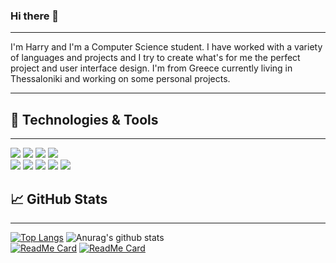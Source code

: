 ### Hi there 👋
<hr>

I'm Harry and I'm a Computer Science student. I have worked with a variety of languages and projects and I try to create what's for me the perfect project and user interface design. I'm from Greece currently living in Thessaloniki and working on some personal projects.

<hr>

## 🔧 Technologies & Tools

<hr>

![](https://img.shields.io/badge/<Web>-<Javascript>-informational?style=flat&logo=<LOGO_NAME>&logoColor=white&color=yellow)
![](https://img.shields.io/badge/<JS>-<React>-informational?style=flat&logo=<LOGO_NAME>&logoColor=white&color=blue)
![](https://img.shields.io/badge/<JS>-<Vue>-informational?style=flat&logo=<LOGO_NAME>&logoColor=white&color=green)
![](https://img.shields.io/badge/<Web>-<HTML5>-informational?style=flat&logo=<LOGO_NAME>&logoColor=white&color=orange)
</br>
![](https://img.shields.io/badge/<Web>-<Git>-informational?style=flat&logo=<LOGO_NAME>&logoColor=white&color=orange)
![](https://img.shields.io/badge/<Web>-<CSS3>-informational?style=flat&logo=<LOGO_NAME>&logoColor=white&color=blue)
![](https://img.shields.io/badge/<Web>-<SCSS>-informational?style=flat&logo=<LOGO_NAME>&logoColor=white&color=brown)
![](https://img.shields.io/badge/<Web>-<PHP>-informational?style=flat&logo=<LOGO_NAME>&logoColor=white&color=purple)
![](https://img.shields.io/badge/<Software>-<CSharp>-informational?style=flat&logo=<LOGO_NAME>&logoColor=white&color=lightblue)

## 📈 GitHub Stats

<hr>

[![Top Langs](https://github-readme-stats.vercel.app/api/top-langs/?username=HarryKing87&theme=radical)](https://github.com/anuraghazra/github-readme-stats)
![Anurag's github stats](https://github-readme-stats.vercel.app/api?username=HarryKing87&show_icons=true&theme=radical)
</br>
[![ReadMe Card](https://github-readme-stats.vercel.app/api/pin/?username=HarryKing87&repo=Employee-Form&theme=radical)](https://github.com/anuraghazra/github-readme-stats)
[![ReadMe Card](https://github-readme-stats.vercel.app/api/pin/?username=HarryKing87&repo=Portfolio-Page&theme=radical)](https://github.com/anuraghazra/github-readme-stats)


